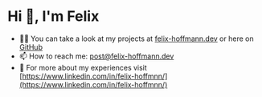 <h1 align="left">Hi 👋, I'm Felix</h1>

- 👨‍💻 You can take a look at my projects at [felix-hoffmann.dev](https://felix-hoffmann.dev/) or here on [GitHub](https://github.com/felixhoffmnn)
- 📫 How to reach me: post@felix-hoffmann.dev
- 📄 For more about my experiences visit [https://www.linkedin.com/in/felix-hoffmnn/](https://www.linkedin.com/in/felix-hoffmnn/)
